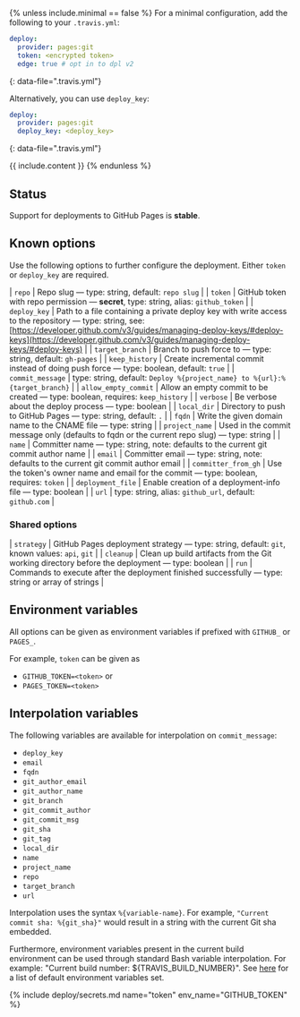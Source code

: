 {% unless include.minimal == false %}
For a minimal configuration, add the following to your `.travis.yml`:

```yaml
deploy:
  provider: pages:git
  token: <encrypted token>
  edge: true # opt in to dpl v2
```
{: data-file=".travis.yml"}

Alternatively, you can use `deploy_key`:

```yaml
deploy:
  provider: pages:git
  deploy_key: <deploy_key>
```
{: data-file=".travis.yml"}


{{ include.content }}
{% endunless %}

## Status

Support for deployments to GitHub Pages is **stable**.
## Known options

Use the following options to further configure the deployment. Either `token` or `deploy_key` are required.

| `repo` | Repo slug &mdash; type: string, default: `repo slug` |
| `token` | GitHub token with repo permission &mdash; **secret**, type: string, alias: `github_token` |
| `deploy_key` | Path to a file containing a private deploy key with write access to the repository &mdash; type: string, see: [https://developer.github.com/v3/guides/managing-deploy-keys/#deploy-keys](https://developer.github.com/v3/guides/managing-deploy-keys/#deploy-keys) |
| `target_branch` | Branch to push force to &mdash; type: string, default: `gh-pages` |
| `keep_history` | Create incremental commit instead of doing push force &mdash; type: boolean, default: `true` |
| `commit_message` | type: string, default: `Deploy %{project_name} to %{url}:%{target_branch}` |
| `allow_empty_commit` | Allow an empty commit to be created &mdash; type: boolean, requires: `keep_history` |
| `verbose` | Be verbose about the deploy process &mdash; type: boolean |
| `local_dir` | Directory to push to GitHub Pages &mdash; type: string, default: `.` |
| `fqdn` | Write the given domain name to the CNAME file &mdash; type: string |
| `project_name` | Used in the commit message only (defaults to fqdn or the current repo slug) &mdash; type: string |
| `name` | Committer name &mdash; type: string, note: defaults to the current git commit author name |
| `email` | Committer email &mdash; type: string, note: defaults to the current git commit author email |
| `committer_from_gh` | Use the token's owner name and email for the commit &mdash; type: boolean, requires: `token` |
| `deployment_file` | Enable creation of a deployment-info file &mdash; type: boolean |
| `url` | type: string, alias: `github_url`, default: `github.com` |

### Shared options

| `strategy` | GitHub Pages deployment strategy &mdash; type: string, default: `git`, known values: `api`, `git` |
| `cleanup` | Clean up build artifacts from the Git working directory before the deployment &mdash; type: boolean |
| `run` | Commands to execute after the deployment finished successfully &mdash; type: string or array of strings |

## Environment variables

All options can be given as environment variables if prefixed with `GITHUB_` or `PAGES_`.

For example, `token` can be given as

* `GITHUB_TOKEN=<token>` or
* `PAGES_TOKEN=<token>`
## Interpolation variables

The following variables are available for interpolation on `commit_message`:

* `deploy_key`
* `email`
* `fqdn`
* `git_author_email`
* `git_author_name`
* `git_branch`
* `git_commit_author`
* `git_commit_msg`
* `git_sha`
* `git_tag`
* `local_dir`
* `name`
* `project_name`
* `repo`
* `target_branch`
* `url`

Interpolation uses the syntax `%{variable-name}`. For example,
`"Current commit sha: %{git_sha}"` would result in a string with the
current Git sha embedded.

Furthermore, environment variables present in the current build
environment can be used through standard Bash variable interpolation.
For example: "Current build number: ${TRAVIS_BUILD_NUMBER}".
See [here](/user/environment-variables/#default-environment-variables)
for a list of default environment variables set.

{% include deploy/secrets.md name="token" env_name="GITHUB_TOKEN" %}
